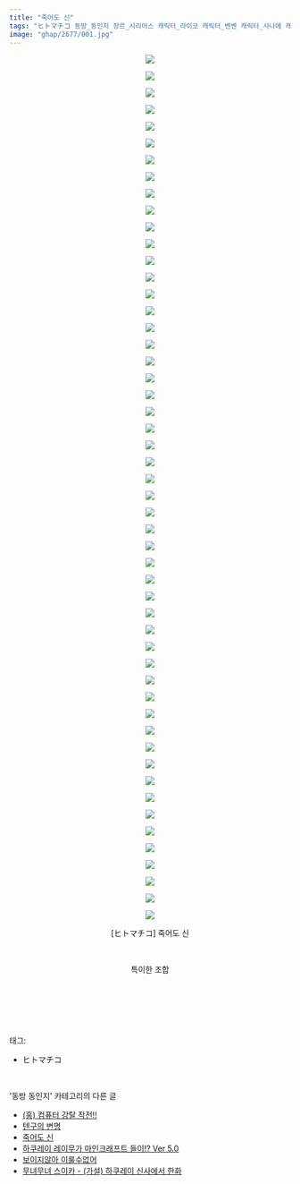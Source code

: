 ```yaml
---
title: "죽어도 신"
tags: "ヒトマチコ 동방_동인지 장르_시리어스 캐릭터_라이코 캐릭터_벤벤 캐릭터_사나에 캐릭터_스와코 캐릭터_아야 캐릭터_야츠하시 캐릭터_카나코"
image: "ghap/2677/001.jpg"
---
```

<div class="article">
<p style="text-align: center; clear: none; float: none;"><img src="{{ site.nasurl }}/ghap/2677/001.jpg"/></p>
<p style="text-align: center; clear: none; float: none;"><img src="{{ site.nasurl }}/ghap/2677/002.jpg"/></p>
<p style="text-align: center; clear: none; float: none;"><img src="{{ site.nasurl }}/ghap/2677/003.jpg"/></p>
<p style="text-align: center; clear: none; float: none;"><img src="{{ site.nasurl }}/ghap/2677/004.jpg"/></p>
<p style="text-align: center; clear: none; float: none;"><img src="{{ site.nasurl }}/ghap/2677/005.jpg"/></p>
<p style="text-align: center; clear: none; float: none;"><img src="{{ site.nasurl }}/ghap/2677/006.jpg"/></p>
<p style="text-align: center; clear: none; float: none;"><img src="{{ site.nasurl }}/ghap/2677/007.jpg"/></p>
<p style="text-align: center; clear: none; float: none;"><img src="{{ site.nasurl }}/ghap/2677/008.jpg"/></p>
<p style="text-align: center; clear: none; float: none;"><img src="{{ site.nasurl }}/ghap/2677/009.jpg"/></p>
<p style="text-align: center; clear: none; float: none;"><img src="{{ site.nasurl }}/ghap/2677/010.jpg"/></p>
<p style="text-align: center; clear: none; float: none;"><img src="{{ site.nasurl }}/ghap/2677/011.jpg"/></p>
<p style="text-align: center; clear: none; float: none;"><img src="{{ site.nasurl }}/ghap/2677/012.jpg"/></p>
<p style="text-align: center; clear: none; float: none;"><img src="{{ site.nasurl }}/ghap/2677/013.jpg"/></p>
<p style="text-align: center; clear: none; float: none;"><img src="{{ site.nasurl }}/ghap/2677/014.jpg"/></p>
<p style="text-align: center; clear: none; float: none;"><img src="{{ site.nasurl }}/ghap/2677/015.jpg"/></p>
<p style="text-align: center; clear: none; float: none;"><img src="{{ site.nasurl }}/ghap/2677/016.jpg"/></p>
<p style="text-align: center; clear: none; float: none;"><img src="{{ site.nasurl }}/ghap/2677/017.jpg"/></p>
<p style="text-align: center; clear: none; float: none;"><img src="{{ site.nasurl }}/ghap/2677/018.jpg"/></p>
<p style="text-align: center; clear: none; float: none;"><img src="{{ site.nasurl }}/ghap/2677/019.jpg"/></p>
<p style="text-align: center; clear: none; float: none;"><img src="{{ site.nasurl }}/ghap/2677/020.jpg"/></p>
<p style="text-align: center; clear: none; float: none;"><img src="{{ site.nasurl }}/ghap/2677/021.jpg"/></p>
<p style="text-align: center; clear: none; float: none;"><img src="{{ site.nasurl }}/ghap/2677/022.jpg"/></p>
<p style="text-align: center; clear: none; float: none;"><img src="{{ site.nasurl }}/ghap/2677/023.jpg"/></p>
<p style="text-align: center; clear: none; float: none;"><img src="{{ site.nasurl }}/ghap/2677/024.jpg"/></p>
<p style="text-align: center; clear: none; float: none;"><img src="{{ site.nasurl }}/ghap/2677/025.jpg"/></p>
<p style="text-align: center; clear: none; float: none;"><img src="{{ site.nasurl }}/ghap/2677/026.jpg"/></p>
<p style="text-align: center; clear: none; float: none;"><img src="{{ site.nasurl }}/ghap/2677/027.jpg"/></p>
<p style="text-align: center; clear: none; float: none;"><img src="{{ site.nasurl }}/ghap/2677/028.jpg"/></p>
<p style="text-align: center; clear: none; float: none;"><img src="{{ site.nasurl }}/ghap/2677/029.jpg"/></p>
<p style="text-align: center; clear: none; float: none;"><img src="{{ site.nasurl }}/ghap/2677/030.jpg"/></p>
<p style="text-align: center; clear: none; float: none;"><img src="{{ site.nasurl }}/ghap/2677/031.jpg"/></p>
<p style="text-align: center; clear: none; float: none;"><img src="{{ site.nasurl }}/ghap/2677/032.jpg"/></p>
<p style="text-align: center; clear: none; float: none;"><img src="{{ site.nasurl }}/ghap/2677/033.jpg"/></p>
<p style="text-align: center; clear: none; float: none;"><img src="{{ site.nasurl }}/ghap/2677/034.jpg"/></p>
<p style="text-align: center; clear: none; float: none;"><img src="{{ site.nasurl }}/ghap/2677/035.jpg"/></p>
<p style="text-align: center; clear: none; float: none;"><img src="{{ site.nasurl }}/ghap/2677/036.jpg"/></p>
<p style="text-align: center; clear: none; float: none;"><img src="{{ site.nasurl }}/ghap/2677/037.jpg"/></p>
<p style="text-align: center; clear: none; float: none;"><img src="{{ site.nasurl }}/ghap/2677/038.jpg"/></p>
<p style="text-align: center; clear: none; float: none;"><img src="{{ site.nasurl }}/ghap/2677/039.jpg"/></p>
<p style="text-align: center; clear: none; float: none;"><img src="{{ site.nasurl }}/ghap/2677/040.jpg"/></p>
<p style="text-align: center; clear: none; float: none;"><img src="{{ site.nasurl }}/ghap/2677/041.jpg"/></p>
<p style="text-align: center; clear: none; float: none;"><img src="{{ site.nasurl }}/ghap/2677/042.jpg"/></p>
<p style="text-align: center; clear: none; float: none;"><img src="{{ site.nasurl }}/ghap/2677/043.jpg"/></p>
<p style="text-align: center; clear: none; float: none;"><img src="{{ site.nasurl }}/ghap/2677/044.jpg"/></p>
<p style="text-align: center; clear: none; float: none;"><img src="{{ site.nasurl }}/ghap/2677/045.jpg"/></p>
<p style="text-align: center; clear: none; float: none;"><img src="{{ site.nasurl }}/ghap/2677/046.jpg"/></p>
<p style="text-align: center; clear: none; float: none;"><img src="{{ site.nasurl }}/ghap/2677/047.jpg"/></p>
<p style="text-align: center; clear: none; float: none;"><img src="{{ site.nasurl }}/ghap/2677/048.jpg"/></p>
<p style="text-align: center; clear: none; float: none;"><img src="{{ site.nasurl }}/ghap/2677/049.jpg"/></p>
<p style="text-align: center; clear: none; float: none;"><img src="{{ site.nasurl }}/ghap/2677/050.jpg"/></p>
<p style="text-align: center; clear: none; float: none;"><img src="{{ site.nasurl }}/ghap/2677/051.jpg"/></p>
<p style="text-align: center; clear: none; float: none;"><img src="{{ site.nasurl }}/ghap/2677/052.jpg"/></p>
<p style="text-align: center; clear: none; float: none;">[ヒトマチコ] 죽어도 신</p>
<p style="text-align: center; clear: none; float: none;"><br/></p>
<p style="text-align: center; clear: none; float: none;">특이한 조합</p>
<p style="text-align: center; clear: none; float: none;"><br/></p>
<p><br/></p>
</div><br/>
<div class="tagTrail">
<p>태그: </p>
<ul>
<li>ヒトマチコ</li>
</ul>
</div><br/>
<div class="another">
<p>'동방 동인지' 카테고리의 다른 글</p>
<ul>
<li><a href="/2016-10-25-ghap_2679">(홍) 컴퓨터 강탈 작전!!</a></li>
<li><a href="/2016-10-25-ghap_2678">텐구의 변명</a></li>
<li><a href="/2016-10-24-ghap_2677">죽어도 신</a></li>
<li><a href="/2016-10-24-ghap_2676">하쿠레이 레이무가 마인크래프트 들이!? Ver 5.0</a></li>
<li><a href="/2016-10-24-ghap_2675">보이지않아 이룰수없어</a></li>
<li><a href="/2016-10-23-ghap_2674">무녀무녀 스이카 - (가설) 하쿠레이 신사에서 한화</a></li>
</ul>
</div><br/>
<div class="cb_module cb_fluid">
<div class="cb_wrt cb_profile">
</div><!-- commentList close -->
</div><br/>
